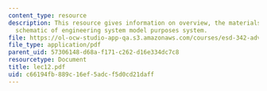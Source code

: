 ```yaml
---
content_type: resource
description: This resource gives information on overview, the materials science metaphor,and
  schematic of engineering system model purposes system.
file: https://ol-ocw-studio-app-qa.s3.amazonaws.com/courses/esd-342-advanced-system-architecture-spring-2006/c66194fb889c16ef5adcf5d0cd21daff_lec12.pdf
file_type: application/pdf
parent_uid: 57306148-d68a-f171-c262-d16e334dc7c8
resourcetype: Document
title: lec12.pdf
uid: c66194fb-889c-16ef-5adc-f5d0cd21daff
---
```

